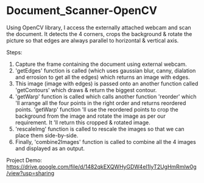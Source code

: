 # Document_Scanner-OpenCV
Using OpenCV library, I access the externally attached webcam and scan the document. It detects the 4 corners, crops the background &amp; rotate the picture so that edges are always parallel to horizontal &amp; vertical axis.

Steps:

1. Capture the frame containing the document using external webcam.
2. 'getEdges' function is called (which uses gaussian blur, canny, dialation and errosion to get all the edges) which returns an image with edges.
3. This image (image with edges) is passed onto an another function called 'getContours' which draws & return the biggest contour. 
4. 'getWarp' function is called which calls another function 'reorder' which 'll arrange all the four points in the right order and returns reordered points. 'getWarp' function 'll use the reordered points to crop the background from the image and rotate the image as per our requirement. It 'll return this cropped & rotated image.
5. 'rescaleImg' function is called to rescale the images so that we can place them side-by-side. 
6. Finally, 'combine2Images' function is called to combine all the 4 images and displayed as an output.

Project Demo: https://drive.google.com/file/d/1482qkEXQWHyGDW4eI1lyT2UgHmRmlw0g/view?usp=sharing
